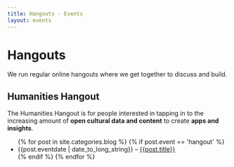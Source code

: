 ```yaml
---
title: Hangouts - Events
layout: events
---
```


# Hangouts

We run regular online hangouts where we get together to discuss and build.

## Humanities Hangout

The Humanities Hangout is for people interested in tapping in to the increasing amount of **open cultural data and content** to create **apps and insights**.

<ul>
{% for post in site.categories.blog %}
{% if post.event == 'hangout' %}
  <li>{{post.eventdate | date_to_long_string}} &ndash; <a href="{{post.url}}">{{post.title}}</a></li>
{% endif %}
{% endfor %}
</ul>
